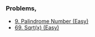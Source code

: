 ### Problems,
- [9. Palindrome Number (Easy)](https://leetcode.com/problems/palindrome-number/)
- [69. Sqrt(x) (Easy)](https://leetcode.com/problems/sqrtx/)
